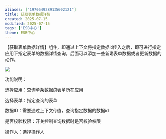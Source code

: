 ```yaml
---
aliases: ["1970549289135602121"]
title: 获取表单数据详情
created: 2025-07-15
modified: 2025-07-15
tags: ['ESB中心']
theme: ESB中心
---
```


【获取表单数据详情】组件，即通过上下文将指定数据id传入之后，即可进行指定应用下指定表单的数据详情查询，后面可以添加一些新建表单数据或者更新数据的动作。

![](a2a3f0bb286d4812c100ab1f34e52be1.jpg)

功能说明：

选择应用：查询单条数据的表单所在应用

选择表单：指定查询的表单

数据ID：需要通过上下文传值，查询指定数据的数据id

是否校验权限：开关控制查询数据时是否校验权限

操作人：选择操作人